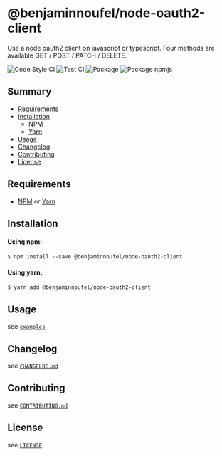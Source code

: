 # @benjaminnoufel/node-oauth2-client

Use a node oauth2 client on javascript or typescript.
Four methods are available GET / POST / PATCH / DELETE.

![Code Style CI](https://github.com/benjaminnoufel/node-oauth2-client/workflows/Code%20Style%20CI/badge.svg)
![Test CI](https://github.com/benjaminnoufel/node-oauth2-client/workflows/Test%20CI/badge.svg)
![Package](https://github.com/benjaminnoufel/node-oauth2-client/workflows/Package/badge.svg)
![Package npmjs](https://github.com/benjaminnoufel/node-oauth2-client/workflows/Package%20npmjs/badge.svg)

## Summary

- [Requirements](#requirements)
- [Installation](#installation)
    - [NPM](#npm)
    - [Yarn](#yarn)
- [Usage](#usage)
- [Changelog](#changelog)
- [Contributing](#contributing)
- [License](#license)

## Requirements

- [NPM][npm] or [Yarn][yarn]

## Installation

#### Using npm:

```console
$ npm install --save @benjaminnoufel/node-oauth2-client
```

#### Using yarn:

```console
$ yarn add @benjaminnoufel/node-oauth2-client
```

## Usage

see [`examples`](./examples/auth)

## Changelog

see [`CHANGELOG.md`](./CHANGELOG.md)

## Contributing

see [`CONTRIBUTING.md`](./CONTRIBUTING.md)

## License

see [`LICENSE`](./LICENSE)

[npm]: https://www.npmjs.com/
[yarn]: https://yarnpkg.com/

